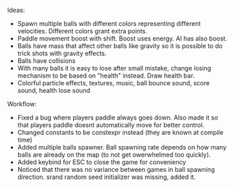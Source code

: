 Ideas:
- Spawn multiple balls with different colors representing different velocities. Different colors grant extra points.
- Paddle movement boost with shift. Boost uses energy. AI has also boost.
- Balls have mass that affect other balls like gravity so it is possible to do trick shots with gravity effects.
- Balls have collisions
- With many balls it is easy to lose after small mistake, change losing mechanism to be based on "health" instead. Draw health bar.
- Colorful particle effects, textures, music, ball bounce sound, score sound, health lose sound

Workflow:
- Fixed a bug where players paddle always goes down. Also made it so that players paddle doesnt automatically move for better control.
- Changed constants to be constexpr instead (they are known at compile time)
- Added multiple balls spawner. Ball spawning rate depends on how many balls are already on the map (to not get owerwhelmed too quickly).
- Added keybind for ESC to close the game for conveniency
- Noticed that there was no variance between games in ball spawning direction. srand random seed initializer was missing, added it.
